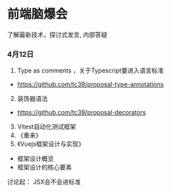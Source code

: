 # 前端脑爆会 
了解最新技术，探讨式发言, 内部答疑

### 4月12日
1. Type as comments ，关于Typescript要进入语言标准
  * https://github.com/tc39/proposal-type-annotations 
2. 装饰器语法
  * https://github.com/tc39/proposal-decorators
3. Vitest自动化测试框架
4. 《重来》
5. 《Vuejs框架设计与实现》
  * 框架设计概览
  * 框架设计的核心要素

讨论起： JSX会不会进标准

